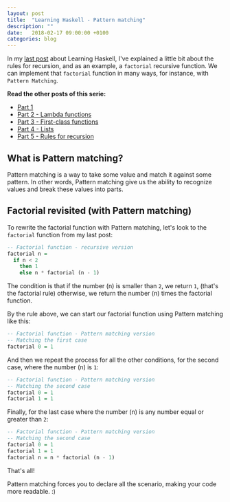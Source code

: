 ```yaml
---
layout: post
title:  "Learning Haskell - Pattern matching"
description: ""
date:   2018-02-17 09:00:00 +0100
categories: blog
---
```


In my [last post](/blog/2018/02/04/learning-haskell-part-5/) about Learning Haskell, I've explained a little bit about the rules for recursion, and as an example, a `factorial` recursive function. We can implement that `factorial` function in many ways, for instance, with `Pattern Matching`.

**Read the other posts of this serie:**

* [Part 1](/blog/2018/01/04/learning-haskell/)
* [Part 2 - Lambda functions](/blog/2018/01/22/learning-haskell-part-2/)
* [Part 3 - First-class functions](/blog/2018/01/27/learning-haskell-part-3/)
* [Part 4 - Lists](/blog/2018/01/29/learning-haskell-part-4/)
* [Part 5 - Rules for recursion](/blog/2018/02/04/learning-haskell-part-5/)

## What is Pattern matching?

Pattern matching is a way to take some value and match it against some pattern. In other words, Pattern matching give us the ability to recognize values and break these values into parts.

## Factorial revisited (with Pattern matching)

To rewrite the factorial function with Pattern matching, let's look to the `factorial` function from my last post:

```haskell
-- Factorial function - recursive version
factorial n =
  if n < 2
    then 1
    else n * factorial (n - 1)
```

The condition is that if the number (n) is smaller than `2`, we return `1`, (that's the factorial rule) otherwise, we return the number (n) times the factorial function.

By the rule above, we can start our factorial function using Pattern matching like this:

```haskell
-- Factorial function - Pattern matching version
-- Matching the first case
factorial 0 = 1
```

And then we repeat the process for all the other conditions, for the second case, where the number (n) is `1`:

```haskell
-- Factorial function - Pattern matching version
-- Matching the second case
factorial 0 = 1
factorial 1 = 1
```

Finally, for the last case where the number (n) is any number equal or greater than `2`:

```haskell
-- Factorial function - Pattern matching version
-- Matching the second case
factorial 0 = 1
factorial 1 = 1
factorial n = n * factorial (n - 1)
```

That's all!

Pattern matching forces you to declare all the scenario, making your code more readable. :)
